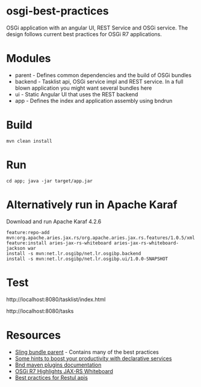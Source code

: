 # osgi-best-practices

OSGi application with an angular UI, REST Service and OSGi service.
The design follows current best practices for OSGi R7 applications. 

# Modules

* parent - Defines common dependencies and the build of OSGi bundles
* backend - Tasklist api, OSGi service impl and REST service. In a full blown application you might want several bundles here
* ui - Static Angular UI that uses the REST backend
* app - Defines the index and application assembly using bndrun

# Build

    mvn clean install
    
# Run

    cd app; java -jar target/app.jar
    
# Alternatively run in Apache Karaf

Download and run Apache Karaf 4.2.6

    feature:repo-add mvn:org.apache.aries.jax.rs/org.apache.aries.jax.rs.features/1.0.5/xml
    feature:install aries-jax-rs-whiteboard aries-jax-rs-whiteboard-jackson war
    install -s mvn:net.lr.osgibp/net.lr.osgibp.backend
    install -s mvn:net.lr.osgibp/net.lr.osgibp.ui/1.0.0-SNAPSHOT
    
# Test

   http://localhost:8080/tasklist/index.html
   
   http://localhost:8080/tasks

# Resources

* [Sling bundle parent](https://github.com/apache/sling-parent/tree/master/sling-bundle-parent) - Contains many of the best practices
* [Some hints to boost your productivity with declarative services](https://liquid-reality.de/2016/09/26/hints-ds.html)
* [Bnd maven plugins documentation](https://github.com/bndtools/bnd/tree/master/maven)
* [OSGi R7 Highlights JAX-RS Whiteboard](https://blog.osgi.org/2018/03/osgi-r7-highlights-jax-rs-whiteboard.html)
* [Best practices for Restul apis](https://blog.mwaysolutions.com/2014/06/05/10-best-practices-for-better-restful-api/)